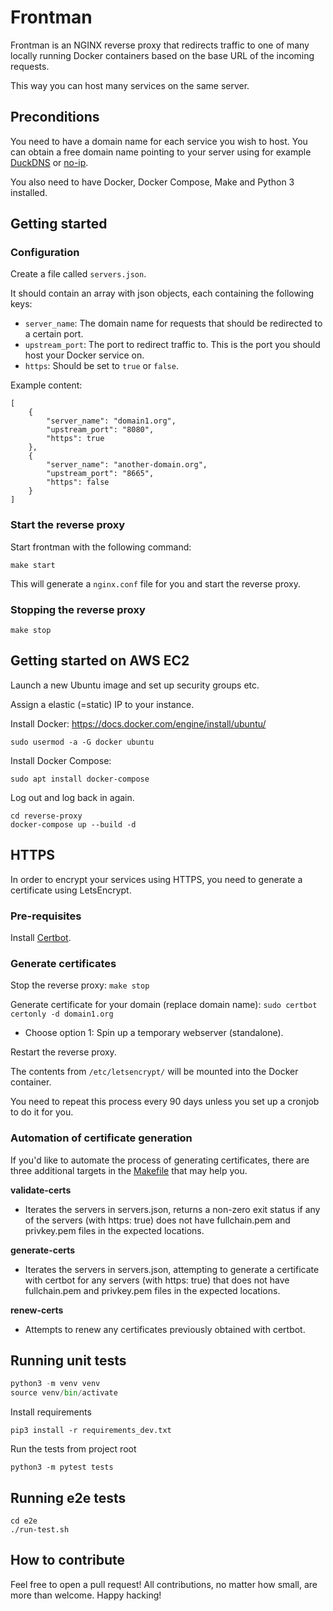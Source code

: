 # Frontman

Frontman is an NGINX reverse proxy that redirects traffic to one of many locally running Docker containers based on the base URL of the incoming requests.

This way you can host many services on the same server.

## Preconditions
You need to have a domain name for each service you wish to host. You can obtain a free domain name pointing to your server using for example [DuckDNS](https://www.duckdns.org/) or [no-ip](https://www.noip.com/).

You also need to have Docker, Docker Compose, Make and Python 3 installed.

## Getting started
### Configuration

Create a file called `servers.json`. 

It should contain an array with json objects, each containing the following keys:

- `server_name`: The domain name for requests that should be redirected to a certain port.
- `upstream_port`: The port to redirect traffic to. This is the port you should host your Docker service on.
- `https`: Should be set to `true` or `false`.

Example content:

```
[
    {
        "server_name": "domain1.org",
        "upstream_port": "8080",
        "https": true
    },
    {
        "server_name": "another-domain.org",
        "upstream_port": "8665",
        "https": false
    }
]
```

### Start the reverse proxy

Start frontman with the following command:

    make start

This will generate a `nginx.conf` file for you and start the reverse proxy. 
### Stopping the reverse proxy

    make stop

## Getting started on AWS EC2

Launch a new Ubuntu image and set up security groups etc.

Assign a elastic (=static) IP to your instance.

Install Docker: https://docs.docker.com/engine/install/ubuntu/

    sudo usermod -a -G docker ubuntu

Install Docker Compose:

    sudo apt install docker-compose

Log out and log back in again.

    cd reverse-proxy
    docker-compose up --build -d

## HTTPS
In order to encrypt your services using HTTPS, you need to generate a certificate using LetsEncrypt.

### Pre-requisites

Install [Certbot](https://certbot.eff.org/lets-encrypt/ubuntufocal-nginx).

### Generate certificates

Stop the reverse proxy: `make stop`

Generate certificate for your domain (replace domain name): `sudo certbot certonly -d domain1.org`
- Choose option 1: Spin up a temporary webserver (standalone).

Restart the reverse proxy.

The contents from `/etc/letsencrypt/` will be mounted into the Docker container.

You need to repeat this process every 90 days unless you set up a cronjob to do it for you.

### Automation of certificate generation

If you'd like to automate the process of generating certificates, there are three additional targets in the [Makefile](./Makefile) that may help you.

**validate-certs**
 - Iterates the servers in servers.json, returns a non-zero exit status if any of the servers (with https: true) does not have fullchain.pem and privkey.pem files in the expected locations.

**generate-certs**
 - Iterates the servers in servers.json, attempting to generate a certificate with certbot for any servers (with https: true) that does not have fullchain.pem and privkey.pem files in the expected locations.

**renew-certs**
 - Attempts to renew any certificates previously obtained with certbot.

## Running unit tests

```python
python3 -m venv venv
source venv/bin/activate
```

Install requirements

```
pip3 install -r requirements_dev.txt
```

Run the tests from project root

```
python3 -m pytest tests
```

## Running e2e tests

```
cd e2e
./run-test.sh
```

## How to contribute
Feel free to open a pull request! All contributions, no matter how small, are more than welcome. Happy hacking!
